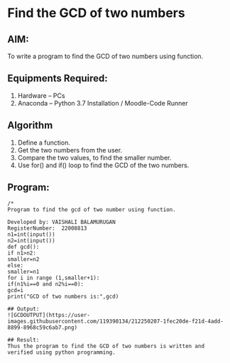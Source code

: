 # Find the GCD of two numbers

## AIM:
To write a program to find the GCD of two numbers using function.

## Equipments Required:
1. Hardware – PCs
2. Anaconda – Python 3.7 Installation / Moodle-Code Runner

## Algorithm
1. Define a function.
2. Get the two numbers from the user.
3. Compare the two values, to find the smaller number.
4. Use for() and if() loop to find the GCD of the two numbers.

## Program:
```
/*
Program to find the gcd of two number using function.

Developed by: VAISHALI BALAMURUGAN
RegisterNumber:  22008813
n1=int(input())
n2=int(input())
def gcd():
if n1>n2:
smaller=n2
else:
smaller=n1
for i in range (1,smaller+1):
if(n1%i==0 and n2%i==0):
gcd=i
print("GCD of two numbers is:",gcd)

## Output:
![GCDOUTPUT](https://user-images.githubusercontent.com/119390134/212250207-1fec20de-f21d-4add-8899-8968c59c6ab7.png)

## Result:
Thus the program to find the GCD of two numbers is written and verified using python programming.
